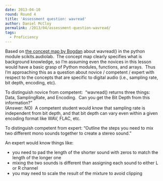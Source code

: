 ```yaml
---
date: 2013-04-10
round: Round 4
title: 'Assessment question: wavread'
author: Daniel McCloy
permalink: /2013/04/assessment-question-wavread/
tags:
  - Proficiency
---
```

Based on [the concept map by Bogdan][1] about wavread() in the python module scikits.audiolab.  The concept map clearly specifies what is background knowledge, so I&#8217;m assuming even the novices in this lesson would have a basic grasp of Python modules, functions, and arrays.  Thus I&#8217;m approaching this as a question about novice / competent / expert with respect to the concepts that are specific to digital audio (i.e., sampling rate, bit depth, encoding, etc).

To distinguish novice from competent:  &#8220;wavread() returns three things: Data, SamplingRate, and Encoding.  Can you get the Bit Depth from this information?&#8221;  
(Answer: NO)  A competent student would know that sampling rate is independent from bit depth, and that bit depth can vary even within a given encoding format like WAV, FLAC, etc.

To distinguish competent from expert: &#8220;Outline the steps you need to mix two different mono sounds together to create a stereo sound.&#8221;

An expert would know things like:

*   you need to pad the length of the shorter sound with zeros to match the length of the longer one
*   mixing the two sounds is different than assigning each sound to either L or R channel
*   you may need to scale the result of the mixture to avoid clipping

 [1]: http://files.software-carpentry.org/training-course/2013/03/wavreadConceptMap11.png "wavread concept map"
